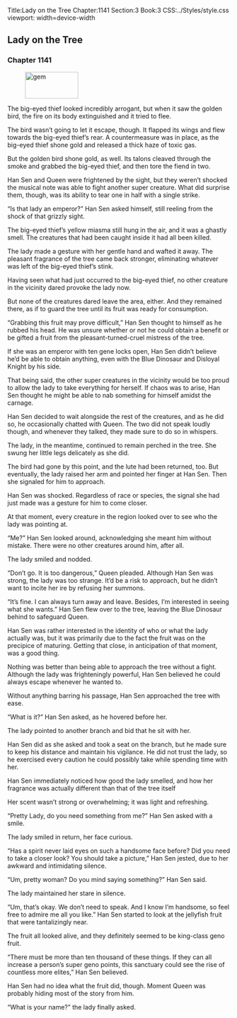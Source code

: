 Title:Lady on the Tree 
Chapter:1141 
Section:3 
Book:3 
CSS:../Styles/style.css 
viewport: width=device-width
  
## Lady on the Tree
### Chapter 1141 
<figure>
	<img src="../Images/gem.gif" alt="gem" id="gem" width="120" height="60" />
</figure>
  

  
  The big-eyed thief looked incredibly arrogant, but when it saw the golden bird, the fire on its body extinguished and it tried to flee.

The bird wasn’t going to let it escape, though. It flapped its wings and flew towards the big-eyed thief’s rear. A countermeasure was in place, as the big-eyed thief shone gold and released a thick haze of toxic gas.

But the golden bird shone gold, as well. Its talons cleaved through the smoke and grabbed the big-eyed thief, and then tore the fiend in two.

Han Sen and Queen were frightened by the sight, but they weren’t shocked the musical note was able to fight another super creature. What did surprise them, though, was its ability to tear one in half with a single strike.

“Is that lady an emperor?” Han Sen asked himself, still reeling from the shock of that grizzly sight.

The big-eyed thief’s yellow miasma still hung in the air, and it was a ghastly smell. The creatures that had been caught inside it had all been killed.

The lady made a gesture with her gentle hand and wafted it away. The pleasant fragrance of the tree came back stronger, eliminating whatever was left of the big-eyed thief’s stink.

Having seen what had just occurred to the big-eyed thief, no other creature in the vicinity dared provoke the lady now.

But none of the creatures dared leave the area, either. And they remained there, as if to guard the tree until its fruit was ready for consumption.

“Grabbing this fruit may prove difficult,” Han Sen thought to himself as he rubbed his head. He was unsure whether or not he could obtain a benefit or be gifted a fruit from the pleasant-turned-cruel mistress of the tree.

If she was an emperor with ten gene locks open, Han Sen didn’t believe he’d be able to obtain anything, even with the Blue Dinosaur and Disloyal Knight by his side.

That being said, the other super creatures in the vicinity would be too proud to allow the lady to take everything for herself. If chaos was to arise, Han Sen thought he might be able to nab something for himself amidst the carnage.

Han Sen decided to wait alongside the rest of the creatures, and as he did so, he occasionally chatted with Queen. The two did not speak loudly though, and whenever they talked, they made sure to do so in whispers.

The lady, in the meantime, continued to remain perched in the tree. She swung her little legs delicately as she did.

The bird had gone by this point, and the lute had been returned, too. But eventually, the lady raised her arm and pointed her finger at Han Sen. Then she signaled for him to approach.

Han Sen was shocked. Regardless of race or species, the signal she had just made was a gesture for him to come closer.

At that moment, every creature in the region looked over to see who the lady was pointing at.

“Me?” Han Sen looked around, acknowledging she meant him without mistake. There were no other creatures around him, after all.

The lady smiled and nodded.

“Don’t go. It is too dangerous,” Queen pleaded. Although Han Sen was strong, the lady was too strange. It’d be a risk to approach, but he didn’t want to incite her ire by refusing her summons.

“It’s fine. I can always turn away and leave. Besides, I’m interested in seeing what she wants.” Han Sen flew over to the tree, leaving the Blue Dinosaur behind to safeguard Queen.

Han Sen was rather interested in the identity of who or what the lady actually was, but it was primarily due to the fact the fruit was on the precipice of maturing. Getting that close, in anticipation of that moment, was a good thing.

Nothing was better than being able to approach the tree without a fight. Although the lady was frighteningly powerful, Han Sen believed he could always escape whenever he wanted to.

Without anything barring his passage, Han Sen approached the tree with ease.

“What is it?” Han Sen asked, as he hovered before her.

The lady pointed to another branch and bid that he sit with her.

Han Sen did as she asked and took a seat on the branch, but he made sure to keep his distance and maintain his vigilance. He did not trust the lady, so he exercised every caution he could possibly take while spending time with her.

Han Sen immediately noticed how good the lady smelled, and how her fragrance was actually different than that of the tree itself

Her scent wasn’t strong or overwhelming; it was light and refreshing.

“Pretty Lady, do you need something from me?” Han Sen asked with a smile.

The lady smiled in return, her face curious.

“Has a spirit never laid eyes on such a handsome face before? Did you need to take a closer look? You should take a picture,” Han Sen jested, due to her awkward and intimidating silence.

“Um, pretty woman? Do you mind saying something?” Han Sen said.

The lady maintained her stare in silence.

“Um, that’s okay. We don’t need to speak. And I know I’m handsome, so feel free to admire me all you like.” Han Sen started to look at the jellyfish fruit that were tantalizingly near.

The fruit all looked alive, and they definitely seemed to be king-class geno fruit.

“There must be more than ten thousand of these things. If they can all increase a person’s super geno points, this sanctuary could see the rise of countless more elites,” Han Sen believed.

Han Sen had no idea what the fruit did, though. Moment Queen was probably hiding most of the story from him.

“What is your name?” the lady finally asked.
